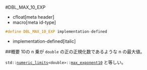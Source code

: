 #DBL_MAX_10_EXP
* cfloat[meta header]
* macro[meta id-type]

```cpp
#define DBL_MAX_10_EXP implementation-defined
```
* implementation-defined[italic]

##概要
10の n 乗が `double` の正の正規化数であるような n の最大値。

`std::`[`numeric_limits`](/reference/limits/numeric_limits.md)`<double>::`[`max_exponent10`](/reference/limits/numeric_limits/max_exponent10.md) と等しい。
